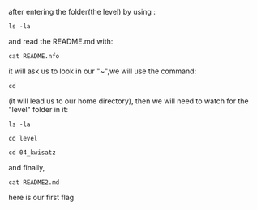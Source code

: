 after entering the folder(the level) by using :
<pre><code>ls -la</code></pre>
and read the README.md with:
<pre><code>cat README.nfo</code></pre>
it will ask us to look in our "~",we will use the command:
<pre><code>cd</code></pre>
(it will lead us to our home directory),
then we will need to watch for the "level" folder in it:
<pre><code>ls -la</code></pre>
<pre><code>cd level</code></pre>
<pre><code>cd 04_kwisatz</code></pre>
and finally,
<pre><code>cat README2.md</code></pre>
here is our first flag
